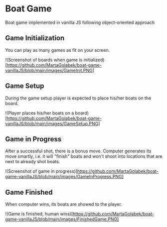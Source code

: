 # Boat Game

Boat game implemented in vanilla JS following object-oriented approach

## Game Initialization

You can play as many games as fit on your screen.

!(Screenshot of boards when game is initialized)[https://github.com/MartaGolabek/boat-game-vanillaJS/blob/main/images/GameInit.PNG]

## Game Setup

During the game setup player is expected to place his/her boats on the board.

!(Player places his/her boats on a board)[https://github.com/MartaGolabek/boat-game-vanillaJS/blob/main/images/GameSetup.PNG]

## Game in Progress

After a successful shot, there is a bonus move. Computer generates its move smartly, i.e. it will "finish" boats and won't shoot into locations that are next to already shot boats.

!(Screenshot of game in progress)[https://github.com/MartaGolabek/boat-game-vanillaJS/blob/main/images/GameInProgress.PNG]

## Game Finished

When computer wins, its boats are showed to the player.

!(Game is finished, human wins)[https://github.com/MartaGolabek/boat-game-vanillaJS/blob/main/images/FinishedGame.PNG]

